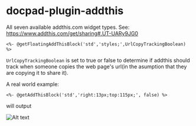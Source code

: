 docpad-plugin-addthis
=====================

All seven available addthis.com widget types. See: https://www.addthis.com/get/sharing#.UT-UARy9JG0

`<%- @getFloatingAddThisBlock('std','styles;',UrlCopyTrackingBoolean) %>`

`UrlCopyTrackingBoolean` is set to true or false to determine if addthis should track when someone copies the web page's url(in the asumption that they are copying it to share it). 


A real world example:

`<%- @getAddThisBlock('std','right:13px;top:115px;', false) %>`

will output 

![Alt text](http://4.bp.blogspot.com/--hQ6WcijYXw/UCVtsA98RyI/AAAAAAAAAfc/lc05n8JoEcs/s320/VS1.png "AddThis Vertical Floating Bar")
